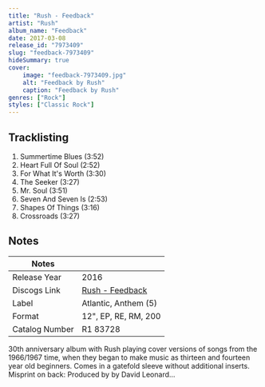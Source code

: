 ```yaml
---
title: "Rush - Feedback"
artist: "Rush"
album_name: "Feedback"
date: 2017-03-08
release_id: "7973409"
slug: "feedback-7973409"
hideSummary: true
cover:
    image: "feedback-7973409.jpg"
    alt: "Feedback by Rush"
    caption: "Feedback by Rush"
genres: ["Rock"]
styles: ["Classic Rock"]
---
```


## Tracklisting
1. Summertime Blues (3:52)
2. Heart Full Of Soul (2:52)
3. For What It's Worth (3:30)
4. The Seeker (3:27)
5. Mr. Soul (3:51)
6. Seven And Seven Is (2:53)
7. Shapes Of Things (3:16)
8. Crossroads (3:27)



## Notes

| Notes          |             |
| ---------------| ----------- |
| Release Year   | 2016 |
| Discogs Link   | [Rush - Feedback](https://www.discogs.com/release/7973409-Rush-Feedback) |
| Label          | Atlantic, Anthem (5) |
| Format         | 12\", EP, RE, RM, 200 |
| Catalog Number | R1 83728 |

30th anniversary album with Rush playing cover versions of songs from the 1966/1967 time, when they began to make music as thirteen and fourteen year old beginners. Comes in a gatefold sleeve without additional inserts.  Misprint on back: Produced by by David Leonard...

